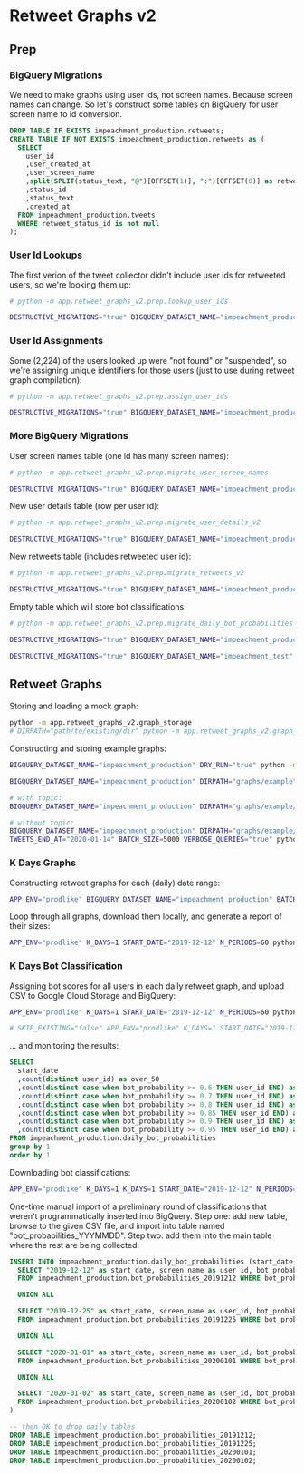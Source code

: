 # Retweet Graphs v2

## Prep

### BigQuery Migrations

We need to make graphs using user ids, not screen names. Because screen names can change. So let's construct some tables on BigQuery for user screen name to id conversion.

```sql
DROP TABLE IF EXISTS impeachment_production.retweets;
CREATE TABLE IF NOT EXISTS impeachment_production.retweets as (
  SELECT
    user_id
    ,user_created_at
    ,user_screen_name
    ,split(SPLIT(status_text, "@")[OFFSET(1)], ":")[OFFSET(0)] as retweet_user_screen_name
    ,status_id
    ,status_text
    ,created_at
  FROM impeachment_production.tweets
  WHERE retweet_status_id is not null
);
```

### User Id Lookups

The first verion of the tweet collector didn't include user ids for retweeted users, so we're looking them up:

```sh
# python -m app.retweet_graphs_v2.prep.lookup_user_ids

DESTRUCTIVE_MIGRATIONS="true" BIGQUERY_DATASET_NAME="impeachment_production" python -m app.retweet_graphs_v2.prep.lookup_user_ids
```

### User Id Assignments

Some (2,224) of the users looked up were "not found" or "suspended", so we're assigning unique identifiers for those users (just to use during retweet graph compilation):

```sh
# python -m app.retweet_graphs_v2.prep.assign_user_ids

DESTRUCTIVE_MIGRATIONS="true" BIGQUERY_DATASET_NAME="impeachment_production" python -m app.retweet_graphs_v2.prep.assign_user_ids
```

### More BigQuery Migrations

User screen names table (one id has many screen names):

```sh
# python -m app.retweet_graphs_v2.prep.migrate_user_screen_names

DESTRUCTIVE_MIGRATIONS="true" BIGQUERY_DATASET_NAME="impeachment_production" python -m app.retweet_graphs_v2.prep.migrate_user_screen_names
```

New user details table (row per user id):

```sh
# python -m app.retweet_graphs_v2.prep.migrate_user_details_v2

DESTRUCTIVE_MIGRATIONS="true" BIGQUERY_DATASET_NAME="impeachment_production" python -m app.retweet_graphs_v2.prep.migrate_user_details_v2
```

New retweets table (includes retweeted user id):

```sh
# python -m app.retweet_graphs_v2.prep.migrate_retweets_v2

DESTRUCTIVE_MIGRATIONS="true" BIGQUERY_DATASET_NAME="impeachment_production" python -m app.retweet_graphs_v2.prep.migrate_retweets_v2
```

Empty table which will store bot classifications:

```sh
# python -m app.retweet_graphs_v2.prep.migrate_daily_bot_probabilities

DESTRUCTIVE_MIGRATIONS="true" BIGQUERY_DATASET_NAME="impeachment_production" python -m app.retweet_graphs_v2.prep.migrate_daily_bot_probabilities

DESTRUCTIVE_MIGRATIONS="true" BIGQUERY_DATASET_NAME="impeachment_test" python -m app.retweet_graphs_v2.prep.migrate_daily_bot_probabilities
```



## Retweet Graphs

Storing and loading a mock graph:

```sh
python -m app.retweet_graphs_v2.graph_storage
# DIRPATH="path/to/existing/dir" python -m app.retweet_graphs_v2.graph_storage
```

Constructing and storing example graphs:

```sh
BIGQUERY_DATASET_NAME="impeachment_production" DRY_RUN="true" python -m app.retweet_graphs_v2.retweet_grapher

BIGQUERY_DATASET_NAME="impeachment_production" DIRPATH="graphs/example" USERS_LIMIT=1000 BATCH_SIZE=100 python -m app.retweet_graphs_v2.retweet_grapher

# with topic:
BIGQUERY_DATASET_NAME="impeachment_production" DIRPATH="graphs/example/abc123" TOPIC="#MAGA" TWEETS_START_AT="2020-01-10" TWEETS_END_AT="2020-01-11" BATCH_SIZE=125 VERBOSE_QUERIES="true" python -m app.retweet_graphs_v2.retweet_grapher

# without topic:
BIGQUERY_DATASET_NAME="impeachment_production" DIRPATH="graphs/example/3days" TWEETS_START_AT="2020-01-10"
TWEETS_END_AT="2020-01-14" BATCH_SIZE=5000 VERBOSE_QUERIES="true" python -m app.retweet_graphs_v2.retweet_grapher
```

### K Days Graphs

Constructing retweet graphs for each (daily) date range:

```sh
APP_ENV="prodlike" BIGQUERY_DATASET_NAME="impeachment_production" BATCH_SIZE=10000 K_DAYS=1 START_DATE="2020-01-01" N_PERIODS=10 python -m app.retweet_graphs_v2.k_days.grapher
```

Loop through all graphs, download them locally, and generate a report of their sizes:

```sh
APP_ENV="prodlike" K_DAYS=1 START_DATE="2019-12-12" N_PERIODS=60 python -m app.retweet_graphs_v2.k_days.reporter
```

### K Days Bot Classification

Assigning bot scores for all users in each daily retweet graph, and upload CSV to Google Cloud Storage and BigQuery:

```sh
APP_ENV="prodlike" K_DAYS=1 START_DATE="2019-12-12" N_PERIODS=60 python -m app.retweet_graphs_v2.k_days.classifier

# SKIP_EXISTING="false" APP_ENV="prodlike" K_DAYS=1 START_DATE="2019-12-19" N_PERIODS=1 python -m app.retweet_graphs_v2.k_days.classifier
```

... and monitoring the results:

```sql
SELECT
  start_date
  ,count(distinct user_id) as over_50
  ,count(distinct case when bot_probability >= 0.6 THEN user_id END) as over_60
  ,count(distinct case when bot_probability >= 0.7 THEN user_id END) as over_70
  ,count(distinct case when bot_probability >= 0.8 THEN user_id END) as over_80
  ,count(distinct case when bot_probability >= 0.85 THEN user_id END) as over_85
  ,count(distinct case when bot_probability >= 0.9 THEN user_id END) as over_90
  ,count(distinct case when bot_probability >= 0.95 THEN user_id END) as over_95
FROM impeachment_production.daily_bot_probabilities
group by 1
order by 1
```

Downloading bot classifications:

```sh
APP_ENV="prodlike" K_DAYS=1 K_DAYS=1 START_DATE="2019-12-12" N_PERIODS=60 python -m app.retweet_graphs_v2.k_days.download_classifications
```


One-time manual import of a preliminary round of classifications that weren't programmatically inserted into BigQuery. Step one: add new table, browse to the given CSV file, and import into table named "bot_probabilities_YYYMMDD". Step two: add them into the main table where the rest are being collected:

```sql
INSERT INTO impeachment_production.daily_bot_probabilities (start_date, user_id, bot_probability) (
  SELECT "2019-12-12" as start_date, screen_name as user_id, bot_probability
  FROM impeachment_production.bot_probabilities_20191212 WHERE bot_probability > 0.5

  UNION ALL

  SELECT "2019-12-25" as start_date, screen_name as user_id, bot_probability
  FROM impeachment_production.bot_probabilities_20191225 WHERE bot_probability > 0.5

  UNION ALL

  SELECT "2020-01-01" as start_date, screen_name as user_id, bot_probability
  FROM impeachment_production.bot_probabilities_20200101 WHERE bot_probability > 0.5

  UNION ALL

  SELECT "2020-01-02" as start_date, screen_name as user_id, bot_probability
  FROM impeachment_production.bot_probabilities_20200102 WHERE bot_probability > 0.5
)

-- then OK to drop daily tables
DROP TABLE impeachment_production.bot_probabilities_20191212;
DROP TABLE impeachment_production.bot_probabilities_20191225;
DROP TABLE impeachment_production.bot_probabilities_20200101;
DROP TABLE impeachment_production.bot_probabilities_20200102;
```
